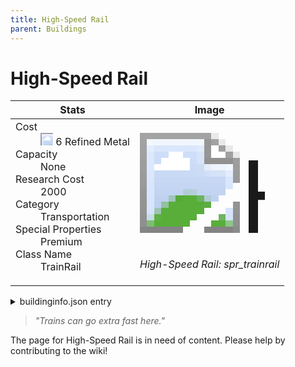 ```yaml
---
title: High-Speed Rail
parent: Buildings
---
```

# High-Speed Rail

[//]: # (Pre-generated content)
<table><thead><tr><th>Stats</th><th>Image</th></tr></thead><tbody><tr><td><dl><dt>Cost</dt><dd><div class="resource-icon"><img style="object-position: -795px -775px;" src="https://tfe2-wiki.github.io/assets/sprites.png"></div> 6 Refined Metal</dd><dt>Capacity</dt><dd>None</dd><dt>Research Cost</dt><dd>2000</dd><dt>Category</dt><dd>Transportation</dd><dt>Special Properties</dt><dd>Premium</dd><dt>Class Name</dt><dd>TrainRail</dd></dl></td><td><style>.building-image {width: 200px;height: 200px;overflow: hidden;position: relative;}.building-image img {image-rendering: pixelated;object-fit: none;transform: scale(10);transform-origin: left top;position: absolute;left: 0;top: 0;}.resource-image {width: 200px;height: 200px;overflow: hidden;position: relative;}.resource-image img {image-rendering: pixelated;object-fit: none;transform: scale(20);transform-origin: left top;position: absolute;left: 0;top: 0;}.building-icon {width: 20px;height: 20px;overflow: hidden;position: relative;display: inline-block;}.building-icon img {image-rendering: pixelated;object-fit: none;transform: scale(1);transform-origin: left top;position: absolute;left: 0;top: 0;}.resource-icon {width: 20px;height: 20px;overflow: hidden;position: relative;display: inline-block;}.resource-icon img {image-rendering: pixelated;object-fit: none;transform: scale(2);transform-origin: left top;position: absolute;left: 0;top: 0;}</style><div class="building-image"><img style="object-position: -728px -713px;" src="https://tfe2-wiki.github.io/assets/sprites.png" alt="High-Speed Rail Back"><img style="object-position: -706px -713px;" src="https://tfe2-wiki.github.io/assets/sprites.png" alt="High-Speed Rail"></div><i>High-Speed Rail: spr_trainrail</i></td></tr></tbody></table><details><summary>buildinginfo.json entry</summary>```json
	{
    "className": "TrainRail",
    "food": 0,
    "wood": 0,
    "stone": 0,
    "refinedMetal": 6,
    "machineParts": 0,
    "computerChips": 0,
    "knowledge": 2000,
    "category": "Transportation",
    "unlockedByDefault": false,
    "specialInfo": [
        "Premium"
    ]
}
	```</details><blockquote><i>"Trains can go extra fast here."</i></blockquote>

The page for High-Speed Rail is in need of content. Please help by contributing to the wiki!
